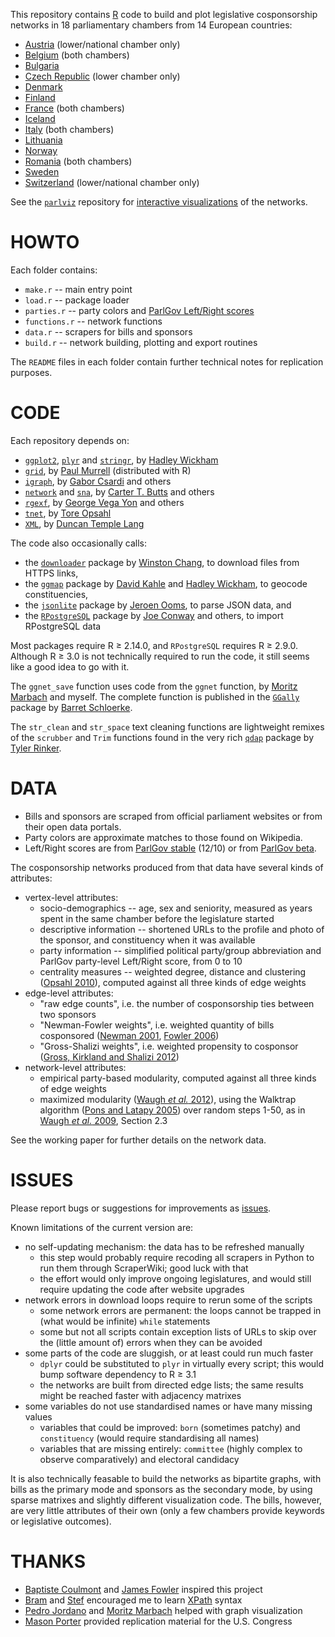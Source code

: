 This repository contains [R](http://www.r-project.org/) code to build and plot legislative cosponsorship networks in 18 parliamentary chambers from 14 European countries:

- [Austria](nationalrat) (lower/national chamber only)
- [Belgium](belparl) (both chambers)
- [Bulgaria](bgparl)
- [Czech Republic](poslanecka) (lower chamber only)
- [Denmark](folketinget)
- [Finland](eduskunta)
- [France](parlement) (both chambers)
- [Iceland](althing)
- [Italy](parlamento) (both chambers)
- [Lithuania](seimas)
- [Norway](stortinget)
- [Romania](parlamentul) (both chambers)
- [Sweden](riksdag)
- [Switzerland](swparl) (lower/national chamber only)

See the [`parlviz`](https://github.com/briatte/parlviz) repository for [interactive visualizations](http://briatte.org/) of the networks.

# HOWTO

Each folder contains:

- `make.r` -- main entry point
- `load.r` -- package loader
- `parties.r` -- party colors and [ParlGov Left/Right scores](http://parlgov.org/stable/documentation/party-position.html)
- `functions.r` -- network functions
- `data.r` -- scrapers for bills and sponsors
- `build.r` -- network building, plotting and export routines

The `README` files in each folder contain further technical notes for replication purposes.

# CODE

Each repository depends on:

- [`ggplot2`](https://github.com/hadley/ggplot2), 
[`plyr`](https://github.com/hadley/plyr) and 
[`stringr`](https://github.com/hadley/stringr), 
by [Hadley Wickham](https://github.com/hadley)
- [`grid`](https://www.stat.auckland.ac.nz/~paul/grid/grid.html), 
by [Paul Murrell](https://www.stat.auckland.ac.nz/~paul/) (distributed with R)
- [`igraph`](https://github.com/igraph/igraph), 
by [Gabor Csardi](https://github.com/gaborcsardi) and others
- [`network`](http://cran.r-project.org/web/packages/network/) and 
[`sna`](http://cran.r-project.org/web/packages/sna/), 
by [Carter T. Butts](http://erzuli.ss.uci.edu/~buttsc/) and others
- [`rgexf`](http://bitbucket.org/gvegayon/rgexf), 
by [George Vega Yon](http://bitbucket.org/gvegayon/) and others
- [`tnet`](http://cran.r-project.org/web/packages/tnet/), 
by [Tore Opsahl](http://toreopsahl.com/)
- [`XML`](http://cran.r-project.org/web/packages/XML/), 
by [Duncan Temple Lang](http://www.stat.ucdavis.edu/~duncan/)

The code also occasionally calls:

- the [`downloader`](https://github.com/wch/downloader) package by [Winston Chang](github.com/wch), to download files from HTTPS links, 
- the [`ggmap`](https://github.com/dkahle/ggmap) package by [David Kahle](https://github.com/dkahle) and [Hadley Wickham](https://github.com/hadley), to geocode constituencies,
- the [`jsonlite`](https://github.com/jeroenooms/jsonlite) package by [Jeroen Ooms](https://github.com/jeroenooms), to parse JSON data, and 
- the [`RPostgreSQL`](http://cran.r-project.org/web/packages/RPostgreSQL/) package by [Joe Conway](http://www.joeconway.com/) and others, to import RPostgreSQL data

Most packages require R ≥ 2.14.0, and `RPostgreSQL` requires R ≥ 2.9.0. Although R ≥ 3.0 is not technically required to run the code, it still seems like a good idea to go with it.

The `ggnet_save` function uses code from the `ggnet` function, by [Moritz Marbach](https://github.com/sumtxt) and myself. The complete function is published in the [`GGally`](https://github.com/ggobi/ggally) package 
by [Barret Schloerke](https://github.com/schloerke). 

The `str_clean` and `str_space` text cleaning functions are lightweight remixes of the `scrubber` and `Trim` functions found in the very rich [`qdap`](https://github.com/trinker/qdap/) package by [Tyler Rinker](https://github.com/trinker/).

# DATA

* Bills and sponsors are scraped from official parliament websites or from their open data portals.
* Party colors are approximate matches to those found on Wikipedia.
* Left/Right scores are from [ParlGov stable](http://parlgov.org/stable/) (12/10) or from [ParlGov beta](http://dev.parlgov.org/).

The cosponsorship networks produced from that data have several kinds of attributes:

- vertex-level attributes:
	- socio-demographics -- age, sex and seniority, measured as years spent in the same chamber before the legislature started
	- descriptive information -- shortened URLs to the profile and photo of the sponsor, and constituency when it was available
	- party information -- simplified political party/group abbreviation and ParlGov party-level Left/Right score, from 0 to 10
	- centrality measures -- weighted degree, distance and clustering ([Opsahl 2010](http://toreopsahl.com/2010/04/21/article-node-centrality-in-weighted-networks-generalizing-degree-and-shortest-paths/)), computed against all three kinds of edge weights
- edge-level attributes:
	- "raw edge counts", i.e. the number of cosponsorship ties between two sponsors
	- "Newman-Fowler weights", i.e. weighted quantity of bills cosponsored ([Newman 2001](http://www-personal.umich.edu/~mejn/papers/016132.pdf), [Fowler 2006](http://jhfowler.ucsd.edu/best_connected_congressperson.pdf))
	- "Gross-Shalizi weights", i.e. weighted propensity to cosponsor ([Gross, Kirkland and Shalizi 2012](http://www.latinodecisions.com/files/4013/3840/2978/Gross-Kirkland-Shalizi_Multilevel-Cosponsorship_PolAnlys-submission.pdf))
- network-level attributes:
	- empirical party-based modularity, computed against all three kinds of edge weights
	- maximized modularity ([Waugh _et al._ 2012](http://papers.ssrn.com/sol3/papers.cfm?abstract_id=1437055)), using the Walktrap algorithm ([Pons and Latapy 2005](http://arxiv.org/abs/physics/0512106)) over random steps 1-50, as in [Waugh _et al._ 2009](http://arxiv.org/abs/0907.3509), Section 2.3

See the working paper for further details on the network data.

# ISSUES

Please report bugs or suggestions for improvements as [issues](issues).

Known limitations of the current version are:

* no self-updating mechanism: the data has to be refreshed manually
	* this step would probably require recoding all scrapers in Python to run them through ScraperWiki; good luck with that
	* the effort would only improve ongoing legislatures, and would still require updating the code after website upgrades
* network errors in download loops require to rerun some of the scripts
	* some network errors are permanent: the loops cannot be trapped in (what would be infinite) `while` statements
	* some but not all scripts contain exception lists of URLs to skip over the (little amount of) errors when they can be avoided
* some parts of the code are sluggish, or at least could run much faster
	* `dplyr` could be substituted to `plyr` in virtually every script; this would bump software dependency to R ≥ 3.1
	* the networks are built from directed edge lists; the same results might be reached faster with adjacency matrixes
* some variables do not use standardised names or have many missing values
	* variables that could be improved: `born` (sometimes patchy) and `constituency` (would require standardising all names)
	* variables that are missing entirely: `committee` (highly complex to observe comparatively) and electoral candidacy

It is also technically feasable to build the networks as bipartite graphs, with bills as the primary mode and sponsors as the secondary mode, by using sparse matrixes and slightly different visualization code. The bills, however, are very little attributes of their own (only a few chambers provide keywords or legislative outcomes).

# THANKS

- [Baptiste Coulmont][coulmont] and [James Fowler][fowler] inspired this project
- [Bram][bram] and [Stef][stef] encouraged me to learn [XPath](http://www.w3.org/TR/xpath/) syntax
- [Pedro Jordano][jordano] and [Moritz Marbach][marbach] helped with graph visualization
- [Mason Porter][porter] provided replication material for the U.S. Congress

[bram]: https://github.com/Psycojoker
[coulmont]: http://coulmont.com/blog/2011/09/02/travail-de-deputes/
[fowler]: http://jhfowler.ucsd.edu/cosponsorship.htm
[jordano]: https://pedroj.github.io/bipartite_plots/
[marbach]: https://sumtxt.wordpress.com/2011/07/02/visualizing-networks-with-ggplot2-in-r/
[porter]: http://people.maths.ox.ac.uk/porterm/
[stef]: https://github.com/stef
